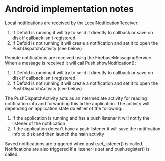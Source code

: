 # Android implementation notes

Local notifications are received by the LocalNotificationReceiver:

1. If Defold is running it will try to send it directly to callback or save on disk if callback isn't registered.
2. If Defold is not running it will create a notification and set it to open the PushDispatchActivity (see below).

Remote notifications are received using the FirebaseMessagingService. When a message is received it will call Push.showNotification():

1. If Defold is running it will try to send it directly to callback or save on disk if callback isn't registered.
2. If Defold is not running it will create a notification and set it to open the PushDispatchActivity (see below).

The PushDispatchActivity acts as an intermediate activity for reading notification info and forwarding this to the application. The activity will depending on application state do either of the following:

1. If the application is running and has a push listener it will notify the listener of the notification
2. If the application doesn't have a push listener it will save the notification info to disk and then launch the main activity

Saved notifications are triggered when push.set_listener() is called. Notifications are also triggered if a listener is set and push.register() is called.
